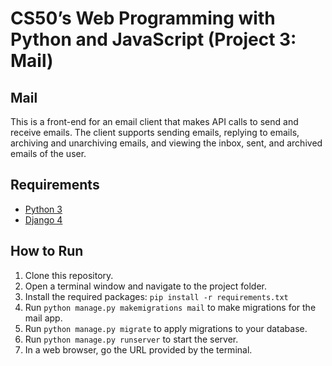 # CS50’s Web Programming with Python and JavaScript (Project 3: Mail)

## Mail
This is a front-end for an email client that makes API calls to send and receive emails. The client supports sending emails, replying to emails, archiving and unarchiving emails, and viewing the inbox, sent, and archived emails of the user.

## Requirements
- [Python 3](https://www.python.org/downloads/)
- [Django 4](https://www.djangoproject.com/download/)

## How to Run

1. Clone this repository.
2. Open a terminal window and navigate to the project folder.
3. Install the required packages: `pip install -r requirements.txt`
4. Run `python manage.py makemigrations mail` to make migrations for the mail app.
5. Run `python manage.py migrate` to apply migrations to your database.
6. Run `python manage.py runserver` to start the server.
7. In a web browser, go the URL provided by the terminal.